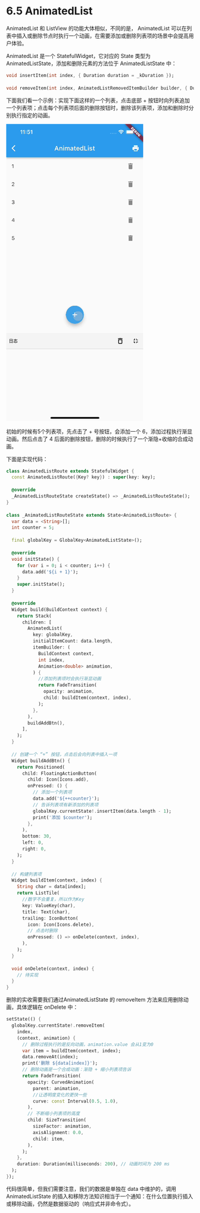 # 6.5 AnimatedList

AnimatedList 和 ListView 的功能大体相似，不同的是， AnimatedList 可以在列表中插入或删除节点时执行一个动画，在需要添加或删除列表项的场景中会提高用户体验。

AnimatedList 是一个 StatefulWidget，它对应的 State 类型为 AnimatedListState，添加和删除元素的方法位于 AnimatedListState 中：

```dart
void insertItem(int index, { Duration duration = _kDuration });

void removeItem(int index, AnimatedListRemovedItemBuilder builder, { Duration duration = _kDuration }) ;
```

下面我们看一个示例：实现下面这样的一个列表，点击底部 + 按钮时向列表追加一个列表项；点击每个列表项后面的删除按钮时，删除该列表项，添加和删除时分别执行指定的动画。

![AnimatedList](../imgs/animatedlist.gif)

初始的时候有5个列表项，先点击了 + 号按钮，会添加一个 6，添加过程执行渐显动画。然后点击了 4 后面的删除按钮，删除的时候执行了一个渐隐+收缩的合成动画。

下面是实现代码：

```dart
class AnimatedListRoute extends StatefulWidget {
  const AnimatedListRoute({Key? key}) : super(key: key);

  @override
  _AnimatedListRouteState createState() => _AnimatedListRouteState();
}

class _AnimatedListRouteState extends State<AnimatedListRoute> {
  var data = <String>[];
  int counter = 5;

  final globalKey = GlobalKey<AnimatedListState>();

  @override
  void initState() {
    for (var i = 0; i < counter; i++) {
      data.add('${i + 1}');
    }
    super.initState();
  }

  @override
  Widget build(BuildContext context) {
    return Stack(
      children: [
        AnimatedList(
          key: globalKey,
          initialItemCount: data.length,
          itemBuilder: (
            BuildContext context,
            int index,
            Animation<double> animation,
          ) {
            //添加列表项时会执行渐显动画
            return FadeTransition(
              opacity: animation,
              child: buildItem(context, index),
            );
          },
        ),
        buildAddBtn(),
      ],
    );
  }

  // 创建一个 “+” 按钮，点击后会向列表中插入一项
  Widget buildAddBtn() {
    return Positioned(
      child: FloatingActionButton(
        child: Icon(Icons.add),
        onPressed: () {
          // 添加一个列表项
          data.add('${++counter}');
          // 告诉列表项有新添加的列表项
          globalKey.currentState!.insertItem(data.length - 1);
          print('添加 $counter');
        },
      ),
      bottom: 30,
      left: 0,
      right: 0,
    );
  }

  // 构建列表项
  Widget buildItem(context, index) {
    String char = data[index];
    return ListTile(
      //数字不会重复，所以作为Key
      key: ValueKey(char),
      title: Text(char),
      trailing: IconButton(
        icon: Icon(Icons.delete),
        // 点击时删除
        onPressed: () => onDelete(context, index),
      ),
    );
  }

  void onDelete(context, index) {
    // 待实现
  }
}
```

删除的实收需要我们通过AnimatedListState 的 removeItem 方法来应用删除动画，具体逻辑在 onDelete 中：

```dart
setState(() {
  globalKey.currentState!.removeItem(
    index,
    (context, animation) {
      // 删除过程执行的是反向动画，animation.value 会从1变为0
      var item = buildItem(context, index);
      data.removeAt(index);
      print('删除 ${data[index]}');
      // 删除动画是一个合成动画：渐隐 + 缩小列表项告诉
      return FadeTransition(
        opacity: CurvedAnimation(
          parent: animation,
          //让透明度变化的更快一些
          curve: const Interval(0.5, 1.0),
        ),
        // 不断缩小列表项的高度
        child: SizeTransition(
          sizeFactor: animation,
          axisAlignment: 0.0,
          child: item,
        ),
      );
    },
    duration: Duration(milliseconds: 200), // 动画时间为 200 ms
  );
});
```

代码很简单，但我们需要注意，我们的数据是单独在 data 中维护的，调用 AnimatedListState 的插入和移除方法知识相当于一个通知：在什么位置执行插入或移除动画，仍然是数据驱动的（响应式并非命令式）。
